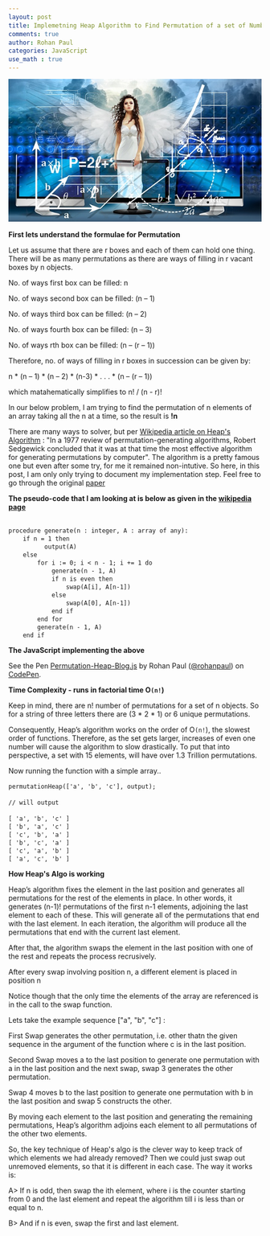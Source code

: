 ```yaml
---
layout: post
title: Implemetning Heap Algorithm to Find Permutation of a set of Numbers
comments: true
author: Rohan Paul
categories: JavaScript
use_math : true
---
```

<img src="/images/fulls/Heap-algo-Permutation.jpg" class="fit image">


**First lets understand the formulae for Permutation**

Let us assume that there are r boxes and each of them can hold one thing. There will be as many permutations as there are ways of filling in r vacant boxes by n objects.

No. of ways first box can be filled: n

No. of ways second box can be filled: (n – 1)

No. of ways third box can be filled: (n – 2)

No. of ways fourth box can be filled: (n – 3)

No. of ways rth box can be filled: (n – (r – 1))

Therefore, no. of ways of filling in r boxes in succession can be given by:

n * (n – 1) * (n – 2) * (n-3) * . . . * (n – (r – 1))

which matahematically simplifies to n! / (n - r)!

In our below problem, I am trying to find the permutation of n elements of an array taking all the n at a time, so the result is **!n**

There are many ways to solver, but per [Wikipedia article on Heap's Algorithm](https://en.wikipedia.org/wiki/Heap's_algorithm) : "In a 1977 review of permutation-generating algorithms, Robert Sedgewick concluded that it was at that time the most effective algorithm for generating permutations by computer". The algorithm is a pretty famous one but even after some try, for me it remained non-intutive. So here, in this post, I am only only trying to document my implementation step. Feel free to go through the original [paper](https://academic.oup.com/comjnl/article/6/3/293/360213)



**The pseudo-code that I am looking at is below as given in the [wikipedia page](https://en.wikipedia.org/wiki/Heap's_algorithm)**

```

procedure generate(n : integer, A : array of any):
    if n = 1 then
          output(A)
    else
        for i := 0; i < n - 1; i += 1 do
            generate(n - 1, A)
            if n is even then
                swap(A[i], A[n-1])
            else
                swap(A[0], A[n-1])
            end if
        end for
        generate(n - 1, A)
    end if

```

**The JavaScript implementing the above**

<p data-height="599" data-theme-id="0" data-slug-hash="LmRreK" data-default-tab="js" data-user="rohanpaul" data-embed-version="2" data-pen-title="Permutation-Heap-Blog.js" class="codepen">See the Pen <a href="https://codepen.io/rohanpaul/pen/LmRreK/">Permutation-Heap-Blog.js</a> by Rohan Paul (<a href="https://codepen.io/rohanpaul">@rohanpaul</a>) on <a href="https://codepen.io">CodePen</a>.</p>
<script async src="https://static.codepen.io/assets/embed/ei.js"></script>


**Time Complexity  - runs in factorial time O`(n!`)**

Keep in mind, there are n! number of permutations for a set of n objects.  So for a string of three letters there are (3 * 2 * 1) or 6 unique permutations.

Consequently, Heap’s algorithm works on the order of O`(n!`), the slowest order of functions.  Therefore, as the set gets larger, increases of even one number will cause the algorithm to slow drastically.  To put that into perspective, a set with 15 elements, will have over 1.3 Trillion permutations.


Now running the function with a simple array..

```
permutationHeap(['a', 'b', 'c'], output);

// will output

[ 'a', 'b', 'c' ]
[ 'b', 'a', 'c' ]
[ 'c', 'b', 'a' ]
[ 'b', 'c', 'a' ]
[ 'c', 'a', 'b' ]
[ 'a', 'c', 'b' ]

```

**How Heap's Algo is working**

Heap’s algorithm fixes the element in the last position and generates all permutations for the rest of the elements in place. In other words, it generates (n-1)! permutations of the first n-1 elements, adjoining the last element to each of these. This will generate all of the permutations that end with the last element. In each iteration, the algorithm will produce all the permutations that end with the current last element.

After that, the algorithm swaps the element in the last position with one of the rest and repeats the process recrusively.

After every swap involving position n, a different element is placed in position n

Notice though that the only time the elements of the array are referenced is in the call to the swap function.

Lets take the example sequence ["a", "b", "c"] :


First Swap generates the other permutation, i.e. other thatn the given sequence in the argument of the function where c is in the last position.

Second Swap moves a to the last position to generate one permutation with a in the last position and the next swap, swap 3 generates the other permutation. 

Swap 4 moves b to the last position to generate one permutation with b in the last position and swap 5 constructs the other. 

By moving each element to the last position and generating the remaining permutations, Heap’s algorithm adjoins each element to all permutations of the other two elements.

So, the key technique of Heap's algo is the clever way to keep track of which elements we had already removed? Then we could just swap out unremoved elements, so that it is different in each case. The way it works is:

 A> If n is odd, then swap the ith element, where i is the counter starting from 0 and the last element and repeat the algorithm till i is less than or equal to n.

 B> And if n is even, swap the first and last element.

